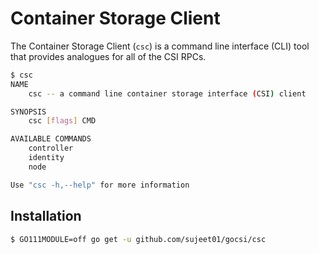 # Container Storage Client
The Container Storage Client (`csc`) is a command line interface (CLI) tool
that provides analogues for all of the CSI RPCs.

```bash
$ csc
NAME
    csc -- a command line container storage interface (CSI) client

SYNOPSIS
    csc [flags] CMD

AVAILABLE COMMANDS
    controller
    identity
    node

Use "csc -h,--help" for more information
```

## Installation

```bash
$ GO111MODULE=off go get -u github.com/sujeet01/gocsi/csc
```
